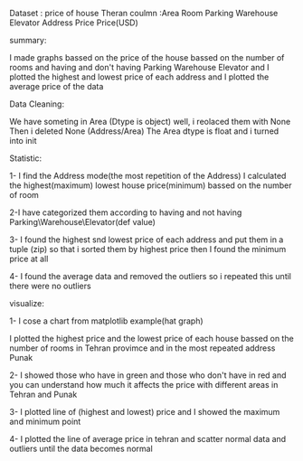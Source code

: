 Dataset : price of house Theran
coulmn :Area Room Parking Warehouse Elevator Address Price Price(USD)

summary:

I made graphs bassed on the price of the house
bassed on the number of rooms and having and 
don't having Parking Warehouse Elevator and
I plotted the highest and lowest price of each 
address and I plotted the average price of the data 

Data Cleaning:

We have someting in Area (Dtype is object) 
well, i reolaced them with None
Then i deleted None (Address/Area)
The Area dtype is float and i turned into init

Statistic:

1- I find the Address mode(the most repetition of the Address)
I calculated the highest(maximum) lowest house price(minimum) 
bassed on the number of room

2-I have categorized them according to having and not having
Parking\Warehouse\Elevator(def value)

3- I found the highest snd lowest price of each address and
put them in a tuple (zip) so that i sorted them by highest price
then I found the minimum price at all 

4- I found the average data and removed the outliers
so i repeated this until there were no outliers

visualize:

1- I cose a chart from matplotlib example(hat graph)

I plotted the highest price and 
the lowest price of each house
bassed on the number of rooms in
Tehran provimce and in the most 
repeated address Punak 

2- I showed those who have in green and
those who don't have in red and you can 
understand how much it affects the price 
with different areas in Tehran and Punak  

3- I plotted line of (highest and lowest) price 
and I showed the maximum and minimum point

4- I plotted the line of average price in tehran 
and scatter normal data and outliers 
until the data becomes normal 
